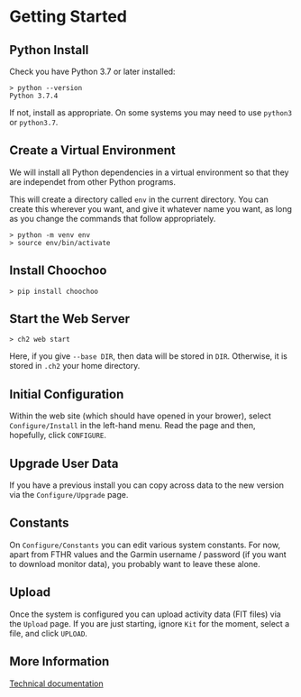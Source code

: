 
# Getting Started

## Python Install

Check you have Python 3.7 or later installed:

    > python --version
    Python 3.7.4

If not, install as appropriate.  On some systems you may need to use
`python3` or `python3.7`.

## Create a Virtual Environment

We will install all Python dependencies in a virtual environment so
that they are independet from other Python programs.

This will create a directory called `env` in the current directory.
You can create this wherever you want, and give it whatever name you
want, as long as you change the commands that follow appropriately.

    > python -m venv env
    > source env/bin/activate

## Install Choochoo

    > pip install choochoo

## Start the Web Server

    > ch2 web start

Here, if you give `--base DIR`, then data will be stored in `DIR`.
Otherwise, it is stored in `.ch2` your home directory.

## Initial Configuration

Within the web site (which should have opened in your brower), select
`Configure/Install` in the left-hand menu.  Read the page and then,
hopefully, click `CONFIGURE`.

## Upgrade User Data

If you have a previous install you can copy across data to the new
version via the `Configure/Upgrade` page.

## Constants

On `Configure/Constants` you can edit various system constants.  For
now, apart from FTHR values and the Garmin username / password (if you
want to download monitor data), you probably want to leave these
alone.

## Upload

Once the system is configured you can upload activity data (FIT files)
via the `Upload` page.  If you are just starting, ignore `Kit` for the
moment, select a file, and click `UPLOAD`.

## More Information

[Technical documentation](technical)
